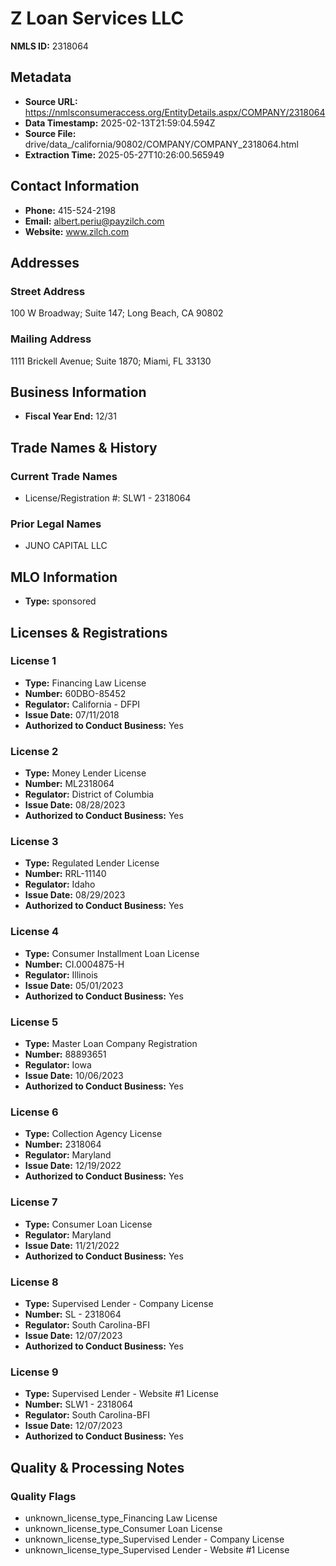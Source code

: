 # Z Loan Services LLC

**NMLS ID:** 2318064

## Metadata
- **Source URL:** https://nmlsconsumeraccess.org/EntityDetails.aspx/COMPANY/2318064
- **Data Timestamp:** 2025-02-13T21:59:04.594Z
- **Source File:** drive/data_/california/90802/COMPANY/COMPANY_2318064.html
- **Extraction Time:** 2025-05-27T10:26:00.565949

## Contact Information
- **Phone:** 415-524-2198
- **Email:** albert.periu@payzilch.com
- **Website:** www.zilch.com

## Addresses
### Street Address
100 W Broadway; Suite 147; Long Beach, CA 90802

### Mailing Address
1111 Brickell Avenue; Suite 1870; Miami, FL 33130

## Business Information
- **Fiscal Year End:** 12/31

## Trade Names & History
### Current Trade Names
- License/Registration #: SLW1 - 2318064

### Prior Legal Names
- JUNO CAPITAL LLC

## MLO Information
- **Type:** sponsored

## Licenses & Registrations

### License 1
- **Type:** Financing Law License
- **Number:** 60DBO-85452
- **Regulator:** California - DFPI
- **Issue Date:** 07/11/2018
- **Authorized to Conduct Business:** Yes

### License 2
- **Type:** Money Lender License
- **Number:** ML2318064
- **Regulator:** District of Columbia
- **Issue Date:** 08/28/2023
- **Authorized to Conduct Business:** Yes

### License 3
- **Type:** Regulated Lender License
- **Number:** RRL-11140
- **Regulator:** Idaho
- **Issue Date:** 08/29/2023
- **Authorized to Conduct Business:** Yes

### License 4
- **Type:** Consumer Installment Loan License
- **Number:** CI.0004875-H
- **Regulator:** Illinois
- **Issue Date:** 05/01/2023
- **Authorized to Conduct Business:** Yes

### License 5
- **Type:** Master Loan Company Registration
- **Number:** 88893651
- **Regulator:** Iowa
- **Issue Date:** 10/06/2023
- **Authorized to Conduct Business:** Yes

### License 6
- **Type:** Collection Agency License
- **Number:** 2318064
- **Regulator:** Maryland
- **Issue Date:** 12/19/2022
- **Authorized to Conduct Business:** Yes

### License 7
- **Type:** Consumer Loan License
- **Regulator:** Maryland
- **Issue Date:** 11/21/2022
- **Authorized to Conduct Business:** Yes

### License 8
- **Type:** Supervised Lender - Company License
- **Number:** SL - 2318064
- **Regulator:** South Carolina-BFI
- **Issue Date:** 12/07/2023
- **Authorized to Conduct Business:** Yes

### License 9
- **Type:** Supervised Lender - Website #1 License
- **Number:** SLW1 - 2318064
- **Regulator:** South Carolina-BFI
- **Issue Date:** 12/07/2023
- **Authorized to Conduct Business:** Yes

## Quality & Processing Notes
### Quality Flags
- unknown_license_type_Financing Law License
- unknown_license_type_Consumer Loan License
- unknown_license_type_Supervised Lender - Company License
- unknown_license_type_Supervised Lender - Website #1 License
